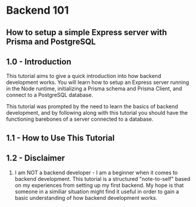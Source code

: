 # Backend 101
## How to setup a simple Express server with Prisma and PostgreSQL

## 1.0 - Introduction
This tutorial aims to give a quick introduction into how backend development works. You will learn how to setup an Express server running in the Node runtime, initializing a Prisma schema and Prisma Client, and connect to a PostgreSQL database.

This tutorial was prompted by the need to learn the basics of backend development, and by following along with this tutorial you should have the functioning barebones of a server connected to a database.

## 1.1 - How to Use This Tutorial

## 1.2 - Disclaimer

1) I am NOT a backend developer - I am a beginner when it comes to backend development. This tutorial is a structured "note-to-self" based on my experiences from setting up my first backend. My hope is that someone in a similiar situation might find it useful in order to gain a basic understanding of how backend development works.

